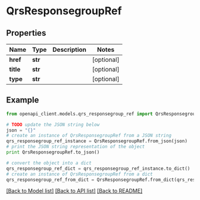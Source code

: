 # QrsResponsegroupRef


## Properties
Name | Type | Description | Notes
------------ | ------------- | ------------- | -------------
**href** | **str** |  | [optional] 
**title** | **str** |  | [optional] 
**type** | **str** |  | [optional] 

## Example

```python
from openapi_client.models.qrs_responsegroup_ref import QrsResponsegroupRef

# TODO update the JSON string below
json = "{}"
# create an instance of QrsResponsegroupRef from a JSON string
qrs_responsegroup_ref_instance = QrsResponsegroupRef.from_json(json)
# print the JSON string representation of the object
print QrsResponsegroupRef.to_json()

# convert the object into a dict
qrs_responsegroup_ref_dict = qrs_responsegroup_ref_instance.to_dict()
# create an instance of QrsResponsegroupRef from a dict
qrs_responsegroup_ref_from_dict = QrsResponsegroupRef.from_dict(qrs_responsegroup_ref_dict)
```
[[Back to Model list]](../README.md#documentation-for-models) [[Back to API list]](../README.md#documentation-for-api-endpoints) [[Back to README]](../README.md)



